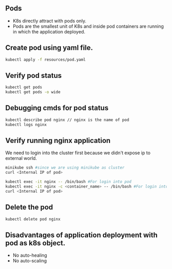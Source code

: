 ## Pods
- K8s directly attract with pods only. 
- Pods are the smallest unit of K8s and inside pod containers are running in which the application deployed.

## Create pod using yaml file.
```sh
kubectl apply -f resources/pod.yaml
```

## Verify pod status
```sh
kubectl get pods
kubectl get pods -o wide
```

## Debugging cmds for pod status
```sh
kubectl describe pod nginx // nginx is the name of pod
kubectl logs nginx
```

## Verify running nginx application
We need to login into the cluster first because we didn't expose ip to external world.
```sh
minikube ssh #since we are using minikube as cluster 
curl <Internal IP of pod>

kubectl exec -it nginx -- /bin/bash #For login into pod
kubectl exec -it nginx -c <container_name> -- /bin/bash #For login into the particular container if multiple containers are running inside pod 
curl <Internal IP of pod>
```

## Delete the pod
```sh
kubectl delete pod nginx
```
## Disadvantages of application deployment with pod as k8s object.
- No auto-healing
- No auto-scaling
